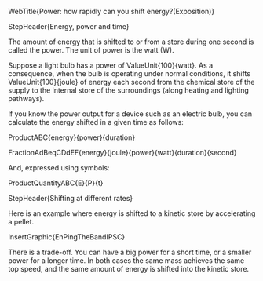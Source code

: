 WebTitle{Power: how rapidly can you shift energy?(Exposition)}

StepHeader{Energy, power and time}

The amount of energy that is shifted to or from a store during one second is called the power. The unit of power is the watt (W).

Suppose a light bulb has a power of  ValueUnit{100}{watt}. As a consequence, when the bulb is operating under normal conditions, it shifts  ValueUnit{100}{joule} of energy each second from the chemical store of the supply to the internal store of the surroundings (along heating and lighting pathways).

If you know the power output for a device such as an electric bulb, you can calculate the energy shifted in a given time as follows:

ProductABC{energy}{power}{duration}

FractionAdBeqCDdEF{energy}{joule}{power}{watt}{duration}{second}

And, expressed using symbols:

ProductQuantityABC{E}{P}{t}

StepHeader{Shifting at different rates}

Here is an example where energy is shifted to a kinetic store by accelerating a pellet.

InsertGraphic{EnPingTheBandIPSC}

There is a trade-off. You can have a big power for a short time, or a smaller power for a longer time. In both cases the same mass achieves the same top speed, and the same amount of energy is shifted into the kinetic store.
